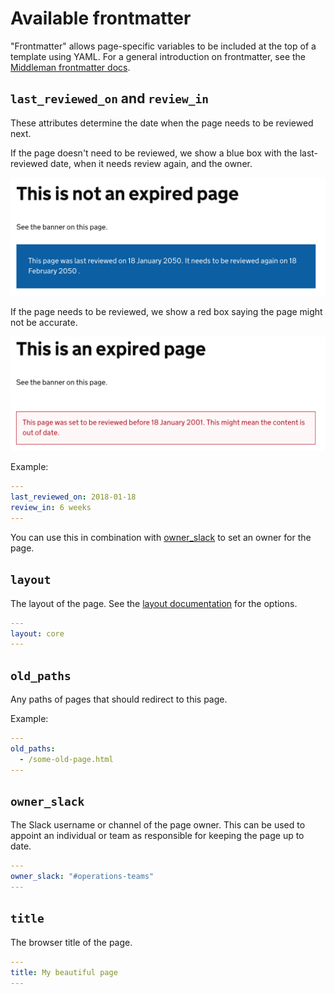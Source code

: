 # Available frontmatter

"Frontmatter" allows page-specific variables to be included at the top of a template using YAML. For a general introduction on frontmatter, see the [Middleman frontmatter docs][mm].

## `last_reviewed_on` and `review_in`

These attributes determine the date when the page needs to be reviewed next.

If the page doesn't need to be reviewed, we show a blue box with the last-reviewed date, when it needs review again, and the owner.

![](not-expired-page.png)

If the page needs to be reviewed, we show a red box saying the page might not be accurate.

![](expired-page.png)

Example:

```yaml
---
last_reviewed_on: 2018-01-18
review_in: 6 weeks
---
```

You can use this in combination with [owner_slack](#owner-slack) to set an owner for the page.

## `layout`

The layout of the page. See the [layout documentation](layouts.md) for the options.

```yaml
---
layout: core
---
```

## `old_paths`

Any paths of pages that should redirect to this page.

Example:

```yaml
---
old_paths:
  - /some-old-page.html
---
```

## `owner_slack`

The Slack username or channel of the page owner. This can be used to appoint an individual or team as responsible for keeping the page up to date.

```yaml
---
owner_slack: "#operations-teams"
---
```

## `title`

The browser title of the page.

```yaml
---
title: My beautiful page 
---
```

[mm]: https://middlemanapp.com/basics/frontmatter
